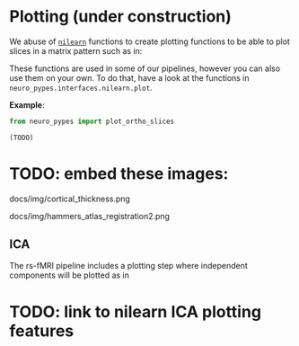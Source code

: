 
# Plotting (under construction)

We abuse of [`nilearn`](http://nilearn.github.io/) functions to create
plotting functions to be able to plot slices in a matrix pattern such as in:

These functions are used in some of our pipelines, however you can also
use them on your own. To do that, have a look at the functions in
`neuro_pypes.interfaces.nilearn.plot`.

**Example**:

```python
from neuro_pypes import plot_ortho_slices

(TODO)

```
# TODO: embed these images:
docs/img/cortical_thickness.png

docs/img/hammers_atlas_registration2.png


## ICA

The rs-fMRI pipeline includes a plotting step where independent components will
be plotted as in
# TODO: link to nilearn ICA plotting features
